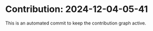 # Contribution: 2024-12-04-05-41
This is an automated commit to keep the contribution graph active.
